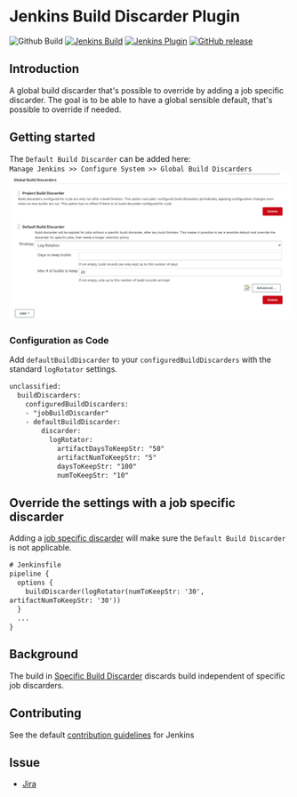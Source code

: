 
# Jenkins Build Discarder Plugin
![Github Build](https://github.com/jenkinsci/build-discarder-plugin/workflows/Build/badge.svg?branch=master)
[![Jenkins Build](https://ci.jenkins.io/job/Plugins/job/build-discarder-plugin/job/master/badge/icon)](https://ci.jenkins.io/job/Plugins/job/build-discarder-plugin/job/master/)
[![Jenkins Plugin](https://img.shields.io/jenkins/plugin/v/build-discarder.svg)](https://plugins.jenkins.io/build-discarder)
[![GitHub release](https://img.shields.io/github/v/tag/jenkinsci/build-discarder-plugin.svg?label=changelog)](https://github.com/jenkinsci/build-discarder-plugin/releases/latest)

## Introduction
A global build discarder that's possible to override by adding a job
specific discarder. The goal is to be able to have a global sensible default, that's possible to override if needed.

## Getting started
The `Default Build Discarder` can be added here:   
`Manage Jenkins >> Configure System >> Global Build Discarders`
![Alt text](docs/img/configure-default-discarder.png?raw=true "Title")

### Configuration as Code
Add `defaultBuildDiscarder` to your `configuredBuildDiscarders` with the standard `logRotator` settings.
```
unclassified:
  buildDiscarders:
    configuredBuildDiscarders:
    - "jobBuildDiscarder"
    - defaultBuildDiscarder:
        discarder:
          logRotator:
            artifactDaysToKeepStr: "50"
            artifactNumToKeepStr: "5"
            daysToKeepStr: "100"
            numToKeepStr: "10"
```

## Override the settings with a job specific discarder
Adding a [job specific discarder](https://stackoverflow.com/a/44155346) will
make sure the `Default Build Discarder` is not applicable.
```
# Jenkinsfile
pipeline {
  options {
    buildDiscarder(logRotator(numToKeepStr: '30', artifactNumToKeepStr: '30'))
  }
  ...
}
```

## Background
The build in [Specific Build Discarder](https://github.com/jenkinsci/jenkins/blob/449c5aced523a6e66fe3d6a804e5dbfd5c5c67c6/core/src/main/java/jenkins/model/SimpleGlobalBuildDiscarderStrategy.java)
discards build independent of specific job discarders.

## Contributing
See the default [contribution guidelines](https://github.com/jenkinsci/.github/blob/master/CONTRIBUTING.md) for Jenkins

## Issue
- [Jira](https://issues.jenkins-ci.org/issues/?filter=-1&jql=component%20%3D%20build-discarder-plugin%20)
